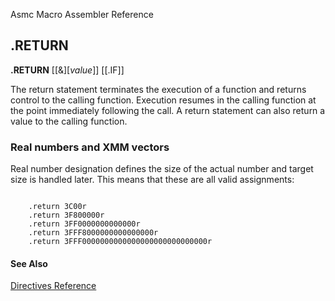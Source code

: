 Asmc Macro Assembler Reference

## .RETURN

**.RETURN** [[&][_value_]] [[.IF]]

The return statement terminates the execution of a function and returns control to the calling function. Execution resumes in the calling function at the point immediately following the call. A return statement can also return a value to the calling function.

### Real numbers and XMM vectors

Real number designation defines the size of the actual number and target size is handled later. This means that these are all valid assignments:


```assembly

    .return 3C00r
    .return 3F800000r
    .return 3FF0000000000000r
    .return 3FFF8000000000000000r
    .return 3FFF0000000000000000000000000000r
```
#### See Also

[Directives Reference](readme.md)
